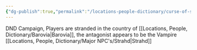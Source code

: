 ```yaml
---
{"dg-publish":true,"permalink":"/locations-people-dictionary/curse-of-strahd/","tags":["gardenEntry"]}
---
```


DND Campaign, Players are stranded in the country of [[Locations, People, Dictionary/Barovia\|Barovia]], the antagonist appears to be the Vampire [[Locations, People, Dictionary/Major NPC's/Strahd\|Strahd]]

